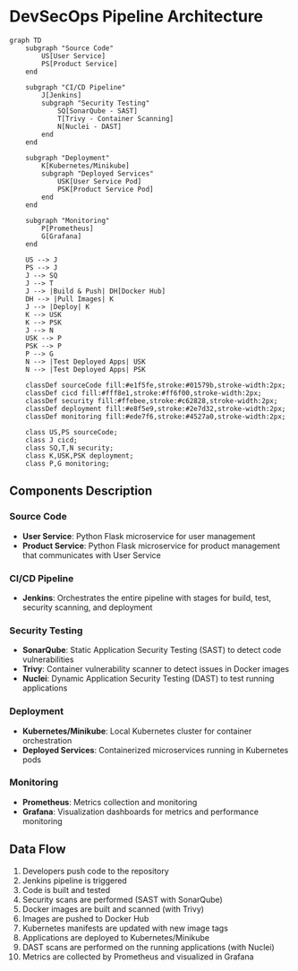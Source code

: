 # DevSecOps Pipeline Architecture

```mermaid
graph TD
    subgraph "Source Code"
        US[User Service]
        PS[Product Service]
    end

    subgraph "CI/CD Pipeline"
        J[Jenkins]
        subgraph "Security Testing"
            SQ[SonarQube - SAST]
            T[Trivy - Container Scanning]
            N[Nuclei - DAST]
        end
    end

    subgraph "Deployment"
        K[Kubernetes/Minikube]
        subgraph "Deployed Services"
            USK[User Service Pod]
            PSK[Product Service Pod]
        end
    end

    subgraph "Monitoring"
        P[Prometheus]
        G[Grafana]
    end

    US --> J
    PS --> J
    J --> SQ
    J --> T
    J --> |Build & Push| DH[Docker Hub]
    DH --> |Pull Images| K
    J --> |Deploy| K
    K --> USK
    K --> PSK
    J --> N
    USK --> P
    PSK --> P
    P --> G
    N --> |Test Deployed Apps| USK
    N --> |Test Deployed Apps| PSK
    
    classDef sourceCode fill:#e1f5fe,stroke:#01579b,stroke-width:2px;
    classDef cicd fill:#fff8e1,stroke:#ff6f00,stroke-width:2px;
    classDef security fill:#ffebee,stroke:#c62828,stroke-width:2px;
    classDef deployment fill:#e8f5e9,stroke:#2e7d32,stroke-width:2px;
    classDef monitoring fill:#ede7f6,stroke:#4527a0,stroke-width:2px;
    
    class US,PS sourceCode;
    class J cicd;
    class SQ,T,N security;
    class K,USK,PSK deployment;
    class P,G monitoring;
```

## Components Description

### Source Code
- **User Service**: Python Flask microservice for user management
- **Product Service**: Python Flask microservice for product management that communicates with User Service

### CI/CD Pipeline
- **Jenkins**: Orchestrates the entire pipeline with stages for build, test, security scanning, and deployment
  
### Security Testing
- **SonarQube**: Static Application Security Testing (SAST) to detect code vulnerabilities
- **Trivy**: Container vulnerability scanner to detect issues in Docker images
- **Nuclei**: Dynamic Application Security Testing (DAST) to test running applications

### Deployment
- **Kubernetes/Minikube**: Local Kubernetes cluster for container orchestration
- **Deployed Services**: Containerized microservices running in Kubernetes pods

### Monitoring
- **Prometheus**: Metrics collection and monitoring
- **Grafana**: Visualization dashboards for metrics and performance monitoring

## Data Flow

1. Developers push code to the repository
2. Jenkins pipeline is triggered
3. Code is built and tested
4. Security scans are performed (SAST with SonarQube)
5. Docker images are built and scanned (with Trivy)
6. Images are pushed to Docker Hub
7. Kubernetes manifests are updated with new image tags
8. Applications are deployed to Kubernetes/Minikube
9. DAST scans are performed on the running applications (with Nuclei)
10. Metrics are collected by Prometheus and visualized in Grafana
